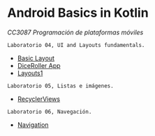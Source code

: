 # Android Basics in Kotlin
_CC3087 Programación de plataformas móviles_

`Laboratorio 04, UI and Layouts fundamentals.`
  - [Basic Layout](https://github.com/MelissaPerez09/Android-Basics/tree/main/HappyBirthday)
  - [DiceRoller App](https://github.com/MelissaPerez09/Android-Basics/tree/main/DiceRoller)
  - [Layouts1](https://github.com/MelissaPerez09/Android-Basics/tree/main/TipTime)

`Laboratorio 05, Listas e imágenes.`
  - [RecyclerViews](https://github.com/MelissaPerez09/Android-Basics/tree/main/Affirmations)

`Laboratorio 06, Navegación.`
  - [Navigation](https://github.com/MelissaPerez09/Android-Basics/tree/main/Navigation)
